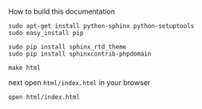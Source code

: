How to build this documentation

```
sudo apt-get install python-sphinx python-setuptools
sudo easy_install pip

sudo pip install sphinx_rtd_theme
sudo pip install sphinxcontrib-phpdomain

make html
```

next open `html/index.html` in your browser

```
open html/index.html
```
 

